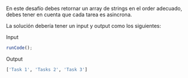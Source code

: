 En este desafío debes retornar un array de strings en el order adecuado, debes tener en cuenta que cada tarea es asincrona.

La solución debería tener un input y output como los siguientes:

Input

```js
runCode();
```

Output

```sh
['Task 1', 'Tasks 2', 'Task 3']
```

